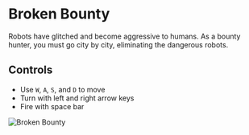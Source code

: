 # Broken Bounty

Robots have glitched and become aggressive to humans. As a bounty hunter, you must go city by city, eliminating the dangerous robots.

## Controls
- Use `W`, `A`, `S`, and `D` to move
- Turn with left and right arrow keys
- Fire with space bar

![Broken Bounty](http://i.imgur.com/Mf31Sa5.png)
